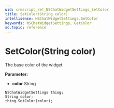 ```yaml
---
uid: crmscript_ref_NSChatWidgetSettings_SetColor
title: SetColor(String color)
intellisense: NSChatWidgetSettings.SetColor
keywords: NSChatWidgetSettings, GetColor
so.topic: reference
---
```


# SetColor(String color)

The base color of the widget

**Parameter:** 
 - **color** String

```crmscript
NSChatWidgetSettings thing;
String color;
thing.SetColor(color);
```

